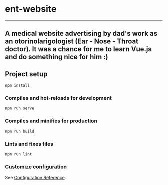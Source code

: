# ent-website

-------------------
A medical website advertising by dad's work as an otorinolarigologist (Ear - Nose - Throat doctor). It was a chance for me to learn Vue.js and do something nice for him :)
------------------
## Project setup
```
npm install
```

### Compiles and hot-reloads for development
```
npm run serve
```

### Compiles and minifies for production
```
npm run build
```

### Lints and fixes files
```
npm run lint
```

### Customize configuration
See [Configuration Reference](https://cli.vuejs.org/config/).
